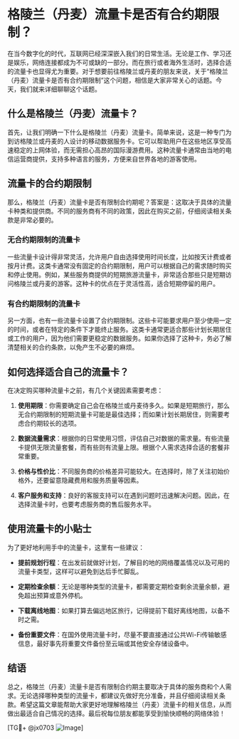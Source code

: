 # 格陵兰（丹麦）流量卡是否有合约期限制？

在当今数字化的时代，互联网已经深深嵌入我们的日常生活。无论是工作、学习还是娱乐，网络连接都成为不可或缺的一部分。而在旅行或者海外生活时，选择合适的流量卡也显得尤为重要。对于想要前往格陵兰或丹麦的朋友来说，关于“格陵兰（丹麦）流量卡是否有合约期限制”这个问题，相信是大家非常关心的话题。今天，我们就来详细聊聊这个话题。

## 什么是格陵兰（丹麦）流量卡？

首先，让我们明确一下什么是格陵兰（丹麦）流量卡。简单来说，这是一种专门为到访格陵兰或丹麦的人设计的移动数据服务卡。它可以帮助用户在这些地区享受高速稳定的上网体验，而无需担心高昂的国际漫游费用。这种流量卡通常由当地的电信运营商提供，支持多种语言的服务，方便来自世界各地的游客使用。

## 流量卡的合约期限制

那么，格陵兰（丹麦）流量卡是否有限制合约期呢？答案是：这取决于具体的流量卡种类和提供商。不同的服务商有不同的政策，因此在购买之前，仔细阅读相关条款是非常必要的。

### 无合约期限制的流量卡

一些流量卡设计得非常灵活，允许用户自由选择使用时间长度，比如按天计费或者按月计费。这类卡通常没有固定的合约期限制，用户可以根据自己的需求随时购买和停止使用。例如，某些服务商提供的短期旅游流量卡，非常适合那些只是短期访问格陵兰或丹麦的游客。这种卡的优点在于灵活性高，适合短期停留的用户。

### 有合约期限制的流量卡

另一方面，也有一些流量卡设置了合约期限制。这些卡可能要求用户至少使用一定的时间，或者在特定的条件下才能终止服务。这类卡通常更适合那些计划长期居住或工作的用户，因为他们需要更稳定的数据服务。如果你选择了这种卡，务必了解清楚相关的合约条款，以免产生不必要的麻烦。

## 如何选择适合自己的流量卡？

在决定购买哪种流量卡之前，有几个关键因素需要考虑：

1. **使用期限**：你需要确定自己会在格陵兰或丹麦待多久。如果是短期旅行，那么无合约期限制的短期流量卡可能是最佳选择；而如果计划长期居住，则需要考虑合约期较长的选项。
   
2. **数据流量需求**：根据你的日常使用习惯，评估自己对数据的需求量。有些流量卡提供无限流量套餐，而有些则有流量上限。根据个人需求选择合适的套餐非常重要。

3. **价格与性价比**：不同服务商的价格差异可能较大。在选择时，除了关注初始价格外，还要留意隐藏费用和服务质量等因素。

4. **客户服务和支持**：良好的客服支持可以在遇到问题时迅速解决问题。因此，在选择流量卡时，也要考虑服务商的售后服务水平。

## 使用流量卡的小贴士

为了更好地利用手中的流量卡，这里有一些建议：

- **提前规划行程**：在出发前就做好计划，了解目的地的网络覆盖情况以及可用的流量卡类型，这样可以避免到达后手忙脚乱。
  
- **定期检查余额**：无论是哪种类型的流量卡，都需要定期检查剩余流量余额，避免超出预算或意外停机。

- **下载离线地图**：如果打算去偏远地区旅行，记得提前下载好离线地图，以备不时之需。

- **备份重要文件**：在国外使用流量卡时，尽量不要直接通过公共Wi-Fi传输敏感信息，最好事先将重要文件备份至云端或其他安全存储设备中。

## 结语

总之，格陵兰（丹麦）流量卡是否有限制合约期主要取决于具体的服务商和个人需求。无论选择哪种类型的流量卡，都建议先做好充分准备，并且仔细阅读相关条款。希望这篇文章能帮助大家更好地理解格陵兰（丹麦）流量卡的相关信息，从而做出最适合自己情况的选择。最后祝每位朋友都能享受到愉快顺畅的网络体验！

[TG💪+ @jx0703 ![Image](https://github.com/user-attachments/assets/dbca1d08-cadb-493c-b0ec-ad6f7a83f270)]